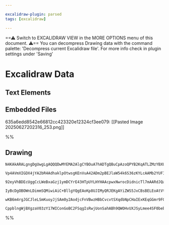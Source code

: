 ```yaml
---

excalidraw-plugin: parsed
tags: [excalidraw]

---
```

==⚠  Switch to EXCALIDRAW VIEW in the MORE OPTIONS menu of this document. ⚠== You can decompress Drawing data with the command palette: 'Decompress current Excalidraw file'. For more info check in plugin settings under 'Saving'


# Excalidraw Data

## Text Elements
## Embedded Files
635a6edd8542e66812cc423320e12324cf3ee079: [[Pasted Image 20250627202316_253.png]]

%%
## Drawing
```compressed-json
N4KAkARALgngDgUwgLgAQQQDwMYEMA2AlgCYBOuA7hADTgQBuCpAzoQPYB2KqATLZMzYBXUtiRoIACyhQ4zZAHoFAc0JRJQgEYA6bGwC2CgF7N6hbEcK4OCtptbErHALRY8RMpWdx8Q1TdIEfARcZgRmBShcZQUebQBGOIAWGjoghH0EDihmbgBtcDBQMBKIEm4IZwAhAH14gEFiSWcAZmcARQAVAGFogCUEAHUAMQAZbFSSyFhECsJ9aKR+Usxu

Vp4AVmXIGDX4jYA2bR4AdhaklpOtwsgKEnVuA42ADm2pBEJlaW54k6S36zKYLcAAMb2YUFIbAA1ghumx8GxSBVIdZmHBcIFspNSppcNhocooUIOMR4YjkRJURx0ZislAcZAAGaEfD4ADKsGBEkEHkZEAhUNhg3ukm4fBuAshMIQnJg3PQvPKb2JXw44VyaHibzYGOwal2WpBYMlROEcAAksRNag8gBdN5M8iZK3cDhCNlvQikrAVXAg/nE0nq5g2

92eyVhBDEcUggCcLWeBxaGzj1ymDCYrE43HTpUYLHYHAAcpwxNwrocDidnicTl7mAARdJQaPcJkEMJvTTCUkAUWCmWyYY9+DeQjgxFwrZjWqu8RBSSScbTccXbyIHGhbtHG7YBLbaA7+C7kaiUCENogiFJ3uU/JZwVdEmTG1wB2jxGeGySPAQBwOZ5EmwbBfxaFoeBBBBEggpJsCZFoEAQEETjjflmHccRbRuMBtRw+IbgdSVsChOAdzZQoAF9wC

IyBcDgOBOWnLDimmSQMiwiAiC+BllgYQgEAoKp8UJIMyQRJEKgAYiZWS5JxCBsBELEoAtVt9E5IU4Qkyl0Ck+JoMMhSlNIFS1IyYSCTNElxIpFFyBpDEVOM5T6XM/RhlZDkuU4pUYz4kyzPUzSZRFYgHjQCVSkCtzgulWE5QVAUEWVQpFNc7J3L6YQ1Q1H4Aoy1T1IAeT1A0fmNArTNijJhk4KBhlwfRWUNVA83S6rMvUursnZQgjCwyCqqCjJOi

wKB6m4rgJGCJleLSmKuoyJjSAm0y2AodjcFnVBwzHBbCvcvtSXqdbNpCHaIExKEqGGmr9FOm7OngTixIUjCoTZAANCtaz4j6EXwABNbhlzjbQTh4J4Dk2PijDYAxuFYyB6AIIQsIIkpKLupb9GymyQyvN6+KJEg+oG8j9tKUniE5BAyLQdqaYAWTYYgEGO3BNGCHbj1PanSBIclJLQZGICqBFLtIZQ8QACh4X5qF4RXlfrVAQW0DYAEp+QGZQPUx

CppblngWjBXgzaV03zY17WIConGoBC2FSqgIsRwjUonSahABh9QWOHvUXJSyLmee4SF0bebAiAZ1BI4QN4OB9iPSCjyVhCgTcsITh20rsAArBBsBydlk7gVn2c57nD1QPnE7S/E3cYToEfwJHJRmXz0hLot+SUiEDGe2Y0D2vcD15zsG4zJ0DHZHu3ZzI8p43UIJt7lu28pqjwGxuhH3CJHqMooA
```
%%